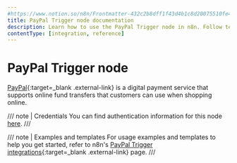 ```yaml
---
#https://www.notion.so/n8n/Frontmatter-432c2b8dff1f43d4b1c8d20075510fe4
title: PayPal Trigger node documentation
description: Learn how to use the PayPal Trigger node in n8n. Follow technical documentation to integrate PayPal Trigger node into your workflows.
contentType: [integration, reference]
---
```


# PayPal Trigger node

[PayPal](https://paypal.com){:target=_blank .external-link} is a digital payment service that supports online fund transfers that customers can use when shopping online.

/// note | Credentials
You can find authentication information for this node [here](/integrations/builtin/credentials/paypal.md).
///

///  note  | Examples and templates
For usage examples and templates to help you get started, refer to n8n's [PayPal Trigger integrations](https://n8n.io/integrations/paypal-trigger/){:target=_blank .external-link} page.
///
